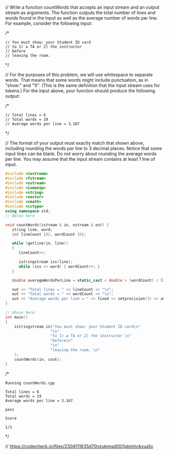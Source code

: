 // Write a function countWords that accepts an input stream and an output stream as arguments. The function outputs the total number of lines and words found in the input as well as the average number of words per line. For example, consider the following input:

/*
```text
// You must show: your Student ID card
// to 1) a TA or 2) the instructor
// before
// leaving the room.
```
\*/

// For the purposes of this problem, we will use whitespace to separate words. That means that some words might include punctuation, as in "show:" and "1)". (This is the same definition that the input stream uses for tokens.) For the input above, your function should produce the following output:

/*
```text
// Total lines = 6
// Total words = 19
// Average words per line = 3.167
```
\*/

// The format of your output must exactly match that shown above, including rounding the words per line to 3 decimal places. Notice that some input lines can be blank. Do not worry about rounding the average words per line. You may assume that the input stream contains at least 1 line of input.

```cpp
#include <iostream>
#include <fstream>
#include <sstream>
#include <iomanip>
#include <string>
#include <vector>
#include <cmath>
#include <cctype>
using namespace std;
// Below here

void countWords(istream & in, ostream & out) {
   string line, word;
   int lineCount {0}, wordCount {0};

   while (getline(in, line))
   {
      lineCount++;

      istringstream iss(line);
      while (iss >> word) { wordCount++; }
   }

   double averageWordsPerLine = static_cast < double > (wordCount) / lineCount;

   out << "Total lines = " << lineCount << "\n";
   out << "Total words = " << wordCount << "\n";
   out << "Average words per line = " << fixed << setprecision(3) << averageWordsPerLine << "\n";
}

// Above here
int main()
{
    istringstream in("You must show: your Student ID card\n"
                    "\n"
                    "to 1) a TA or 2) the instructor \n"
                    "before\n"
                    "\n"
                    "leaving the room. \n"
    );
    countWords(in, cout);
}

```

/*
```text
Running countWords.cpp

Total lines = 6
Total words = 19
Average words per line = 3.167

pass

Score

1/1
```
\*/

// https://codecheck.io/files/2304111835d70nzukmgd00j1pbmhckyua1o